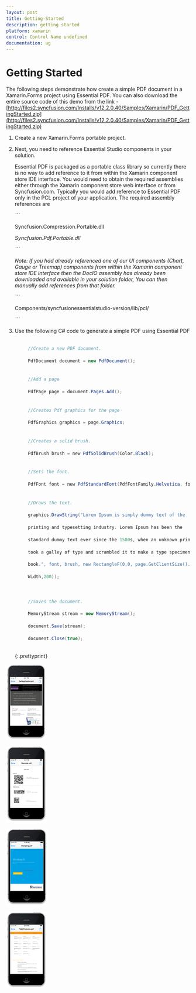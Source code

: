 ```yaml
---
layout: post
title: Getting-Started
description: getting started	
platform: xamarin
control: Control Name undefined
documentation: ug
---
```


# Getting Started	

The following steps demonstrate how create a simple PDF document in a Xamarin.Forms project using Essential PDF. You can also 
download the entire source code of this demo from the link - [http://files2.syncfusion.com/Installs/v12.2.0.40/Samples/Xamarin/PDF_GettingStarted.zip](http://files2.syncfusion.com/Installs/v12.2.0.40/Samples/Xamarin/PDF_GettingStarted.zip)

1. Create a new Xamarin.Forms portable project.
2. Next, you need to reference Essential Studio components in your solution. 

	Essential PDF is packaged as a portable class library so currently there is no way to add reference to it from within the Xamarin component store IDE interface. You would need to obtain the required assemblies either through the Xamarin component store web interface or from Syncfusion.com. Typically you would add reference to Essential PDF only in the PCL project of your application. The required assembly references are



	_```_

	Syncfusion.Compression.Portable.dll

	_Syncfusion.Pdf.Portable.dll_

	_```_


	_Note: If you had already referenced one of our UI components (Chart, Gauge or Treemap) components from within the Xamarin component store IDE interface then the DocIO assembly has already been downloaded and available in your solution folder, You can then manually add references from that folder._



	_```_

	Components/syncfusionessentialstudio-version/lib/pcl/

	_```_

3. Use the following C# code to generate a simple PDF using Essential PDF
   
   ~~~ cs
		
		//Create a new PDF document.

		PdfDocument document = new PdfDocument();


		//Add a page

		PdfPage page = document.Pages.Add();


		//Creates Pdf graphics for the page

		PdfGraphics graphics = page.Graphics;


		//Creates a solid brush.

		PdfBrush brush = new PdfSolidBrush(Color.Black);


		//Sets the font.

		PdfFont font = new PdfStandardFont(PdfFontFamily.Helvetica, fontSize);


		//Draws the text.

		graphics.DrawString("Lorem Ipsum is simply dummy text of the

		printing and typesetting industry. Lorem Ipsum has been the

		standard dummy text ever since the 1500s, when an unknown printer

		took a galley of type and scrambled it to make a type specimen

		book.", font, brush, new RectangleF(0,0, page.GetClientSize().

		Width,200));



		//Saves the document.

		MemoryStream stream = new MemoryStream();

		document.Save(stream);

		document.Close(true);



   ~~~
   {:.prettyprint}


![](Getting-Started_images/Getting-Started_img2.png)

![](Getting-Started_images/Getting-Started_img3.png)

![](Getting-Started_images/Getting-Started_img4.png)

![](Getting-Started_images/Getting-Started_img5.png)





